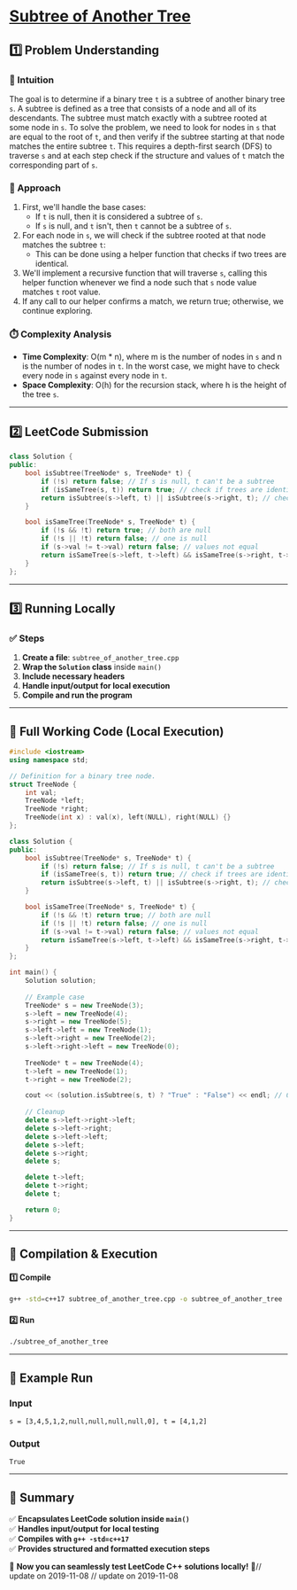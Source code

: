 # **[Subtree of Another Tree](https://leetcode.com/problems/subtree-of-another-tree/description/)**  

## **1️⃣ Problem Understanding**  
### **📌 Intuition**  
The goal is to determine if a binary tree `t` is a subtree of another binary tree `s`. A subtree is defined as a tree that consists of a node and all of its descendants. The subtree must match exactly with a subtree rooted at some node in `s`. To solve the problem, we need to look for nodes in `s` that are equal to the root of `t`, and then verify if the subtree starting at that node matches the entire subtree `t`. This requires a depth-first search (DFS) to traverse `s` and at each step check if the structure and values of `t` match the corresponding part of `s`.

### **🚀 Approach**  
1. First, we'll handle the base cases:
   - If `t` is null, then it is considered a subtree of `s`.
   - If `s` is null, and `t` isn't, then `t` cannot be a subtree of `s`.
2. For each node in `s`, we will check if the subtree rooted at that node matches the subtree `t`:
   - This can be done using a helper function that checks if two trees are identical.
3. We'll implement a recursive function that will traverse `s`, calling this helper function whenever we find a node such that `s` node value matches `t` root value.
4. If any call to our helper confirms a match, we return true; otherwise, we continue exploring.

### **⏱️ Complexity Analysis**  
- **Time Complexity**: O(m * n), where m is the number of nodes in `s` and n is the number of nodes in `t`. In the worst case, we might have to check every node in `s` against every node in `t`.
- **Space Complexity**: O(h) for the recursion stack, where h is the height of the tree `s`.

---  

## **2️⃣ LeetCode Submission**  
```cpp
class Solution {
public:
    bool isSubtree(TreeNode* s, TreeNode* t) {
        if (!s) return false; // If s is null, t can't be a subtree
        if (isSameTree(s, t)) return true; // check if trees are identical
        return isSubtree(s->left, t) || isSubtree(s->right, t); // check left and right subtrees
    }

    bool isSameTree(TreeNode* s, TreeNode* t) {
        if (!s && !t) return true; // both are null
        if (!s || !t) return false; // one is null
        if (s->val != t->val) return false; // values not equal
        return isSameTree(s->left, t->left) && isSameTree(s->right, t->right); // check subtrees
    }
};  
```  

---  

## **3️⃣ Running Locally**  
### **✅ Steps**  
1. **Create a file**: `subtree_of_another_tree.cpp`  
2. **Wrap the `Solution` class** inside `main()`  
3. **Include necessary headers**  
4. **Handle input/output for local execution**  
5. **Compile and run the program**  

---  

## **📝 Full Working Code (Local Execution)**  
```cpp
#include <iostream>
using namespace std;

// Definition for a binary tree node.
struct TreeNode {
    int val;
    TreeNode *left;
    TreeNode *right;
    TreeNode(int x) : val(x), left(NULL), right(NULL) {}
};

class Solution {
public:
    bool isSubtree(TreeNode* s, TreeNode* t) {
        if (!s) return false; // If s is null, t can't be a subtree
        if (isSameTree(s, t)) return true; // check if trees are identical
        return isSubtree(s->left, t) || isSubtree(s->right, t); // check left and right subtrees
    }

    bool isSameTree(TreeNode* s, TreeNode* t) {
        if (!s && !t) return true; // both are null
        if (!s || !t) return false; // one is null
        if (s->val != t->val) return false; // values not equal
        return isSameTree(s->left, t->left) && isSameTree(s->right, t->right); // check subtrees
    }
};

int main() {
    Solution solution;
  
    // Example case
    TreeNode* s = new TreeNode(3);
    s->left = new TreeNode(4);
    s->right = new TreeNode(5);
    s->left->left = new TreeNode(1);
    s->left->right = new TreeNode(2);
    s->left->right->left = new TreeNode(0);
  
    TreeNode* t = new TreeNode(4);
    t->left = new TreeNode(1);
    t->right = new TreeNode(2);

    cout << (solution.isSubtree(s, t) ? "True" : "False") << endl; // Output: True
  
    // Cleanup
    delete s->left->right->left;
    delete s->left->right;
    delete s->left->left;
    delete s->left;
    delete s->right;
    delete s;

    delete t->left;
    delete t->right;
    delete t;

    return 0;
}  
```  

---  

## **🔧 Compilation & Execution**  
#### **1️⃣ Compile**  
```bash
g++ -std=c++17 subtree_of_another_tree.cpp -o subtree_of_another_tree
```  

#### **2️⃣ Run**  
```bash
./subtree_of_another_tree
```  

---  

## **🎯 Example Run**  
### **Input**  
```
s = [3,4,5,1,2,null,null,null,null,0], t = [4,1,2]
```  
### **Output**  
```
True
```  

---  

## **📌 Summary**  
✅ **Encapsulates LeetCode solution inside `main()`**  
✅ **Handles input/output for local testing**  
✅ **Compiles with `g++ -std=c++17`**  
✅ **Provides structured and formatted execution steps**  

🚀 **Now you can seamlessly test LeetCode C++ solutions locally!** 🚀// update on 2019-11-08
// update on 2019-11-08
